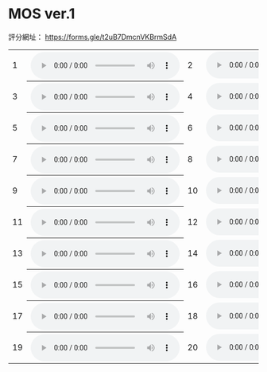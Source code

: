 <h1> MOS ver.1 </h1>
評分網址：
<a href="https://forms.gle/t2uB7DmcnVKBrmSdA" target="_blank">https://forms.gle/t2uB7DmcnVKBrmSdA</a>

<!-- CP -->
<!-- https://eric551130.github.io/MOS_ver1/MOS_WAV/CP/1.wav -->
<!-- https://eric551130.github.io/MOS_ver1/MOS_WAV/CP/2.wav -->
<!-- https://eric551130.github.io/MOS_ver1/MOS_WAV/CP/3.wav -->
<!-- https://eric551130.github.io/MOS_ver1/MOS_WAV/CP/4.wav -->
<!-- Expert -->
<!-- https://eric551130.github.io/MOS_ver1/MOS_WAV/Expert/1.wav -->
<!-- https://eric551130.github.io/MOS_ver1/MOS_WAV/Expert/2.wav -->
<!-- https://eric551130.github.io/MOS_ver1/MOS_WAV/Expert/3.wav -->
<!-- https://eric551130.github.io/MOS_ver1/MOS_WAV/Expert/4.wav -->
<!-- LLaMA -->
<!-- https://eric551130.github.io/MOS_ver1/MOS_WAV/LLaMA/1.wav -->
<!-- https://eric551130.github.io/MOS_ver1/MOS_WAV/LLaMA/2.wav -->
<!-- https://eric551130.github.io/MOS_ver1/MOS_WAV/LLaMA/3.wav -->
<!-- https://eric551130.github.io/MOS_ver1/MOS_WAV/LLaMA/4.wav -->
<!-- RL -->
<!-- https://eric551130.github.io/MOS_ver1/MOS_WAV/RL/1.wav -->
<!-- https://eric551130.github.io/MOS_ver1/MOS_WAV/RL/2.wav -->
<!-- https://eric551130.github.io/MOS_ver1/MOS_WAV/RL/3.wav -->
<!-- https://eric551130.github.io/MOS_ver1/MOS_WAV/RL/4.wav -->
<!-- RL+Novelty -->
<!-- https://eric551130.github.io/MOS_ver1/MOS_WAV/RL+Novelty/1.wav -->
<!-- https://eric551130.github.io/MOS_ver1/MOS_WAV/RL+Novelty/2.wav -->
<!-- https://eric551130.github.io/MOS_ver1/MOS_WAV/RL+Novelty/3.wav -->
<!-- https://eric551130.github.io/MOS_ver1/MOS_WAV/RL+Novelty/4.wav -->


<table>
    <tr>
      <td>1</td>
      <th><audio controls>
        <source src="https://eric551130.github.io/MOS_ver1/MOS_WAV/RL/3.wav"
        type="audio/mpeg">
        <!-- RL/3 -->
       </audio></th>
      <td>2</td>
      <td><audio controls>
        <source src="https://eric551130.github.io/MOS_ver1/MOS_WAV/Expert/2.wav"
        type="audio/mpeg">
        <!-- Expert/2 -->
       </audio></td>
    </tr>
    <tr>
      <td>3</td>
      <th><audio controls>
        <source src="https://eric551130.github.io/MOS_ver1/MOS_WAV/CP/2.wav"
        type="audio/mpeg">
        <!-- CP/2 -->
       </audio></th>
      <td>4</td>
      <td><audio controls>
        <source src="https://eric551130.github.io/MOS_ver1/MOS_WAV/RL+Novelty/3.wav"
        type="audio/mpeg">
        <!-- RL+Novelty/3 -->
       </audio></td>
    </tr>
    <tr>
      <td>5</td>
      <th><audio controls>
        <source src="https://eric551130.github.io/MOS_ver1/MOS_WAV/LLaMA/1.wav"
        type="audio/mpeg">
        <!-- LLaMA/1 -->
       </audio></th>
      <td>6</td>
      <td><audio controls>
        <source src="https://eric551130.github.io/MOS_ver1/MOS_WAV/CP/4.wav"
        type="audio/mpeg">
        <!-- CP/4 -->
       </audio></td>
    </tr>
    <tr>
      <td>7</td>
      <th><audio controls>
        <source src="https://eric551130.github.io/MOS_ver1/MOS_WAV/Expert/4.wav"
        type="audio/mpeg">
        <!-- Expert/4 -->
       </audio></th>
      <td>8</td>
      <td><audio controls>
        <source src="https://eric551130.github.io/MOS_ver1/MOS_WAV/RL/1.wav"
        type="audio/mpeg">
        <!-- RL/1 -->
       </audio></td>
    </tr>
    <tr>
      <td>9</td>
      <th><audio controls>
        <source src="https://eric551130.github.io/MOS_ver1/MOS_WAV/RL+Novelty/1.wav"
        type="audio/mpeg">
        <!-- RL+Novelty/1 -->
       </audio></th>
      <td>10</td>
      <td><audio controls>
        <source src="https://eric551130.github.io/MOS_ver1/MOS_WAV/LLaMA/3.wav"
        type="audio/mpeg">
        <!-- LLaMA/3 -->
       </audio></td>
    </tr>
    <tr>
      <td>11</td>
      <th><audio controls>
        <source src="https://eric551130.github.io/MOS_ver1/MOS_WAV/CP/3.wav"
        type="audio/mpeg">
        <!-- CP/3 -->
       </audio></th>
      <td>12</td>
      <td><audio controls>
        <source src="https://eric551130.github.io/MOS_ver1/MOS_WAV/RL/4.wav"
        type="audio/mpeg">
        <!-- RL/4 -->
       </audio></td>
    </tr>
    <tr>
      <td>13</td>
      <th><audio controls>
        <source src="https://eric551130.github.io/MOS_ver1/MOS_WAV/Expert/1.wav"
        type="audio/mpeg">
        <!-- Expert/1 -->
       </audio></th>
      <td>14</td>
      <td><audio controls>
        <source src="https://eric551130.github.io/MOS_ver1/MOS_WAV/RL+Novelty/4.wav"
        type="audio/mpeg">
        <!-- RL+Novelty/4 -->
       </audio></td>
    </tr>
    <tr>
      <td>15</td>
      <th><audio controls>
        <source src="https://eric551130.github.io/MOS_ver1/MOS_WAV/LLaMA/2.wav"
        type="audio/mpeg">
        <!-- LLaMA/2 -->
       </audio></th>
      <td>16</td>
      <td><audio controls>
        <source src="https://eric551130.github.io/MOS_ver1/MOS_WAV/CP/1.wav"
        type="audio/mpeg">
        <!-- CP/1 -->
       </audio></td>
    </tr>
    <tr>
      <td>17</td>
      <th><audio controls>
        <source src="https://eric551130.github.io/MOS_ver1/MOS_WAV/RL/2.wav"
        type="audio/mpeg">
        <!-- RL/2 -->
       </audio></th>
      <td>18</td>
      <td><audio controls>
        <source src="https://eric551130.github.io/MOS_ver1/MOS_WAV/LLaMA/4.wav"
        type="audio/mpeg">
        <!-- LLaMA/4 -->
       </audio></td>
    </tr>
    <tr>
      <td>19</td>
      <th><audio controls>
        <source src="https://eric551130.github.io/MOS_ver1/MOS_WAV/Expert/3.wav"
        type="audio/mpeg">
        <!-- Expert/3 -->
       </audio></th>
      <td>20</td>
      <td><audio controls>
        <source src="https://eric551130.github.io/MOS_ver1/MOS_WAV/RL+Novelty/2.wav"
        type="audio/mpeg">
        <!-- RL+Novelty/2 -->
       </audio></td>
    </tr>
</table>